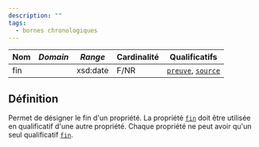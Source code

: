 ```yaml
---
description: ""
tags:
  - bornes chronologiques
---
```


| **Nom** | ***Domain*** | ***Range*** | **Cardinalité** | **Qualificatifs**                            |
| ------- | ------------ | ----------- | --------------- | -------------------------------------------- |
| fin     |              | xsd:date    | F/NR            | [`preuve`](preuve.md), [`source`](source.md) |


## Définition

Permet de désigner le fin d'un propriété. La propriété [`fin`](fin.md) doit être utilisée en qualificatif d'une autre propriété. Chaque propriété ne peut avoir qu'un seul qualificatif [`fin`](fin.md).
